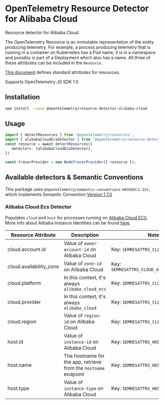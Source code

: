 # OpenTelemetry Resource Detector for Alibaba Cloud

Resource detector for Alibaba Cloud.

The OpenTelemetry Resource is an immutable representation of the entity producing telemetry. For example, a process producing telemetry that is running in a container on Kubernetes has a Pod name, it is in a namespace and possibly is part of a Deployment which also has a name. All three of these attributes can be included in the `Resource`.

[This document][resource-semantic_conventions] defines standard attributes for resources.

Supports OpenTelemetry JS SDK 1.0

## Installation

```bash
npm install --save @opentelemetry/resource-detector-alibaba-cloud
```

## Usage

```typescript
import { detectResources } from '@opentelemetry/resources';
import { alibabaCloudEcsDetector } from '@opentelemetry/resource-detector-alibaba-cloud'
const resource = await detectResources({
   detectors: [alibabaCloudEcsDetector],
})

const tracerProvider = new NodeTracerProvider({ resource });
```

## Available detectors & Semantic Conventions

This package uses `@opentelemetry/semantic-conventions` version `1.22+`, which implements Semantic Convention [Version 1.7.0](https://github.com/open-telemetry/opentelemetry-specification/blob/v1.7.0/semantic_conventions/README.md)

### Alibaba Cloud Ecs Detector

Populates `cloud` and `host` for processes running on [Alibaba Cloud ECS](https://www.alibabacloud.com/product/ecs). More info about Alibaba Instance Identities can be found [here](https://www.alibabacloud.com/help/en/ecs/user-guide/use-instance-identities).

| Resource Attribute      |  Description                                                    | Notes                                      |
|-------------------------|-----------------------------------------------------------------| ------------------------------------------ |
| cloud.account.id        | Value of `owner-account-id` on Alibaba Cloud                    | Key: `SEMRESATTRS_CLOUD_ACCOUNT_ID`        |
| cloud.availability_zone | Value of `zone-id` on Alibaba Cloud                             | Key: `SEMRESATTRS_CLOUD_AVAILABILITY_ZONE` |
| cloud.platform          | In this context, it's always `alibaba_cloud_ecs`                | Key: `SEMRESATTRS_CLOUD_PLATFORM`          |
| cloud.provider          | In this context, it's always `alibaba_cloud`                    | Key: `SEMRESATTRS_CLOUD_PROVIDER`          |
| cloud.region            | Value of `region-id` on Alibaba Cloud                           | Key: `SEMRESATTRS_CLOUD_REGION`            |
| host.id                 | Value of `instance-id` on Alibaba Cloud                         | Key: `SEMRESATTRS_HOST_ID`                 |
| host.name               | The hostname for the app, retrieve from the `hostname` endpoint | Key: `SEMRESATTRS_HOST_TYPE`               |
| host.type               | Value of `instance-type` on Alibaba Cloud                       | Key: `SEMRESATTRS_HOST_NAME`               |

[resource-semantic_conventions]: https://github.com/open-telemetry/opentelemetry-specification/tree/master/specification/resource/semantic_conventions
